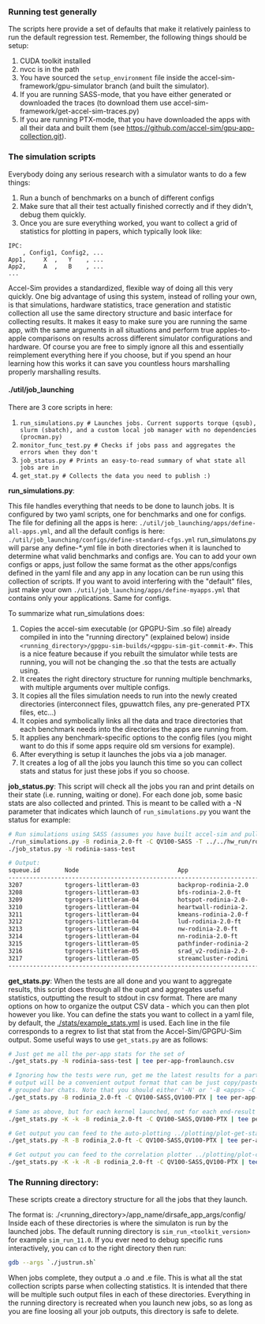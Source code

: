 ### Running test generally

The scripts here provide a set of defaults that make it relatively painless to run the default regression test.
Remember, the following things should be setup:

1. CUDA toolkit installed
2. nvcc is in the path
3. You have sourced the `setup_environment` file inside the accel-sim-framework/gpu-simulator branch (and built the simulator).
4. If you are running SASS-mode, that you have either generated or downloaded the traces (to download them use accel-sim-framework/get-accel-sim-traces.py)
5. If you are running PTX-mode, that you have downloaded the apps with all their data and built them (see https://github.com/accel-sim/gpu-app-collection.git).

### The simulation scripts

Everybody doing any serious research with a simulator wants to do a few things:

1. Run a bunch of benchmarks on a bunch of different configs
2. Make sure that all their test actually finished correctly and if they didn't, debug them quickly.
3. Once you are sure everything worked, you want to collect a grid of statistics for plotting in papers, which typically look like:
```
IPC:
    , Config1, Config2, ...
App1,     X  ,   Y    , ...
App2,     A  ,   B    , ...
...
```

Accel-Sim provides a standardized, flexible way of doing all this very quickly.
One big advantage of using this system, instead of rolling your own, is that simulations, hardware statistics, trace generation and statistic collection all use the same directory structure and basic interface for collecting results.
It makes it easy to make sure you are running the same app, with the same arguments in all situations and perform true apples-to-apple comparisons on
results across different simulator configurations and hardware. Of course you are free to simply ignore all this and essentially reimplement everything
here if you choose, but if you spend an hour learning how this works it can save you countless hours marshalling properly marshalling results.

#### ./util/job\_launching

There are 3 core scripts in here:

1. `run_simulations.py # Launches jobs. Current supports torque (qsub), slurm (sbatch), and a custom local job manager with no dependencies (procman.py)`
2. `monitor_func_test.py # Checks if jobs pass and aggregates the errors when they don't`
3. `job_status.py # Prints an easy-to-read summary of what state all jobs are in`
4. `get_stat.py # Collects the data you need to publish :)`

**run\_simulations.py**:

This file handles everything that needs to be done to launch jobs.
It is configured by two yaml scripts, one for benchmarks and one for configs.
The file for defining all the apps is here: `./util/job_launching/apps/define-all-apps.yml`,
and all the default configs is here: `./util/job_launching/configs/define-standard-cfgs.yml`
run\_simulatons.py will parse any define-\*.yml file in both directories when it is launched to determine what valid benchmarks and configs are.
You can to add your own configs or apps, just follow the same format as the other apps/configs defined in the yaml file and any app in any
location can be run using this collection of scripts. If you want to avoid interfering with the "default" files, just make your own `./util/job_launching/apps/define-myapps.yml` that contains only your applications. Same for configs.

To summarize what run\_simulations does:

1. Copies the accel-sim executable (or GPGPU-Sim .so file) already compiled in into the "running directory" (explained below) inside `<running_directory>/gpgpu-sim-builds/<gpgpu-sim-git-commit-#>`. This is a nice feature because if you rebuilt the simulator while tests are running, you will not be changing the .so that the tests are actually using.
2. It creates the right directory structure for running multiple benchmarks, with multiple arguments over multiple configs.
3. It copies all the files simulation needs to run into the newly created directories (interconnect files, gpuwattch files, any pre-generated PTX files, etc...)
4. It copies and symbolically links all the data and trace directories that each benchmark needs into the directories the apps are running from.
5. It applies any benchmark-specific options to the config files (you might want to do this if some apps require old sm versions for example).
6. After everything is setup it launches the jobs via a job manager.
7. It creates a log of all the jobs you launch this time so you can collect stats and status for just these jobs if you so choose.

**job\_status.py**: This script will check all the jobs you ran and print details on their state (i.e. running, waiting or done). For each done job, some basic stats are also collected and printed. This is meant to be called with a -N parameter that indicates which launch of `run_simulations.py` you want the status for example:

```bash
# Run simulations using SASS (assumes you have built accel-sim and pulled the trace files)
./run_simulations.py -B rodinia_2.0-ft -C QV100-SASS -T ../../hw_run/rodinia_2.0-ft/9.1/ -N rodinia-sass-test
./job_status.py -N rodinia-sass-test
```

```bash
# Output:
squeue.id       Node                            App                     AppArgs                 Version                 Config          RunningTime     Mem         JobStatus                       Basic GPGPU-Sim Stats
-----------------------------------------------------------------------------------------------------------------------------------------------------------------------------------------------------------------------------
3207            tgrogers-littleram-03           backprop-rodinia-2.0    4096___data_result_4    backprop-rodinia-2.0    QV100-SASS      0:31            702 M       RUNNING
3208            tgrogers-littleram-03           bfs-rodinia-2.0-ft      __data_graph4096_txt    bfs-rodinia-2.0-ft.a    QV100-SASS      0:31            391 M       RUNNING
3209            tgrogers-littleram-04           hotspot-rodinia-2.0-    30_6_40___data_resul    hotspot-rodinia-2.0-    QV100-SASS      0:31            581 M       RUNNING
3210            tgrogers-littleram-04           heartwall-rodinia-2.    __data_test_avi_1___    heartwall-rodinia-2.    QV100-SASS      00:00:22        578 M       COMPLETE_NO_OTHER_INFO          SIMRATE_IPS=349 K       SIM_TIME=21 sec (21 sec)        TOT_IPC=883     TOT_INSN=7 M    TOT_CYCLE=8 K
3211            tgrogers-littleram-04           kmeans-rodinia-2.0-f    _i_data_400_txt__g_d    kmeans-rodinia-2.0-f    QV100-SASS      0:28            332 M       RUNNING
3212            tgrogers-littleram-04           lud-rodinia-2.0-ft      _v__b__i___data_64_d    lud-rodinia-2.0-ft.a    QV100-SASS      0:28            326 M       RUNNING
3213            tgrogers-littleram-04           nw-rodinia-2.0-ft       128_10___data_result    nw-rodinia-2.0-ft.ac    QV100-SASS      0:28            324 M       RUNNING
3214            tgrogers-littleram-04           nn-rodinia-2.0-ft       __data_filelist_4_3_    nn-rodinia-2.0-ft.ac    QV100-SASS      0:28            517 M       RUNNING
3215            tgrogers-littleram-05           pathfinder-rodinia-2    1000_20_5___data_res    pathfinder-rodinia-2    QV100-SASS      0:28            358 M       RUNNING
3216            tgrogers-littleram-05           srad_v2-rodinia-2.0-    __data_matrix128x128    srad_v2-rodinia-2.0-    QV100-SASS      0:28            504 M       RUNNING
3217            tgrogers-littleram-05           streamcluster-rodini    3_6_16_1024_1024_100    streamcluster-rodini    QV100-SASS      0:28            358 M       RUNNING
-----------------------------------------------------------------------------------------------------------------------------------------------------------------------------------------------------------------------------
```


**get\_stats.py**: When the tests are all done and you want to aggregate results, this script does through all the oupt and aggregates useful statistics, outputting the result to stdout in csv format. There are many options on how to organize the output CSV data - which you can then plot however you like. You can define the stats you want to collect in a yaml file, by default, the [./stats/example_stats.yml](./stats/example_stats.yml) is used. Each line in the file corresponds to a regrex to list that stat from the Accel-Sim/GPGPU-Sim output.
Some useful ways to use `get_stats.py` are as follows:

```bash
# Just get me all the per-app stats for the set of
./get_stats.py -N rodinia-sass-test | tee per-app-fromlaunch.csv

# Ignoring how the tests were run, get me the latest results for a particular set of configs/apps
# output will be a convenient output format that can be just copy/pasted into excel, etc... to plot
# grouped bar chats. Note that you should either '-N' or '-B <apps> -C <configs>', not both.
./get_stats.py -B rodinia_2.0-ft -C QV100-SASS,QV100-PTX | tee per-app-app-cfgs.csv

# Same as above, but for each kernel launched, not for each end-result for the app:
./get_stats.py -K -k -B rodinia_2.0-ft -C QV100-SASS,QV100-PTX | tee per-kernel-instance.csv

# Get output you can feed to the auto-plotting ../plotting/plot-get-stats.py:
./get_stats.py -R -B rodinia_2.0-ft -C QV100-SASS,QV100-PTX | tee per-app-for-autoplot.csv

# Get output you can feed to the correlation plotter ../plotting/plot-correlation.py:
./get_stats.py -K -k -R -B rodinia_2.0-ft -C QV100-SASS,QV100-PTX | tee per-app-for-correlation.csv
```


### The Running directory:

These scripts create a directory structure for all the jobs that they launch.

The format is:
./<running_directory>/app_name/dirsafe_app_args/config/
Inside each of these directories is where the simulaton is run by the launched jobs.
The default running directory is `sim_run_<toolkit_version>` for example `sim_run_11.0`.
If you ever need to debug specific runs interactively, you can `cd` to the right directory then run:

```bash
gdb --args `./justrun.sh`
```

When jobs complete, they output a .o<jobId> and .e<jobId> file. This is what all the stat collection scripts parse when collecting statistics.
It is intended that there will be multiple such output files in each of these directories.
Everything in the running directory is recreated when you launch new jobs, so as long as you are fine loosing all your job outputs, this directory is safe to delete.
